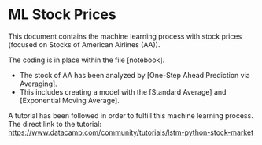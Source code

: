 # ML Stock Prices


This document contains the machine learning process with stock prices (focused on Stocks of American Airlines (AA)). 


The coding is in place within the file [notebook].


+ The stock of AA has been analyzed by [One-Step Ahead Prediction via Averaging].
+ This includes creating a model with the [Standard Average] and [Exponential Moving Average].


A tutorial has been followed in order to fulfill this machine learning process.
The direct link to the tutorial: https://www.datacamp.com/community/tutorials/lstm-python-stock-market

